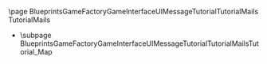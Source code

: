 \page BlueprintsGameFactoryGameInterfaceUIMessageTutorialTutorialMails TutorialMails
- \subpage BlueprintsGameFactoryGameInterfaceUIMessageTutorialTutorialMailsTutorial_Map
